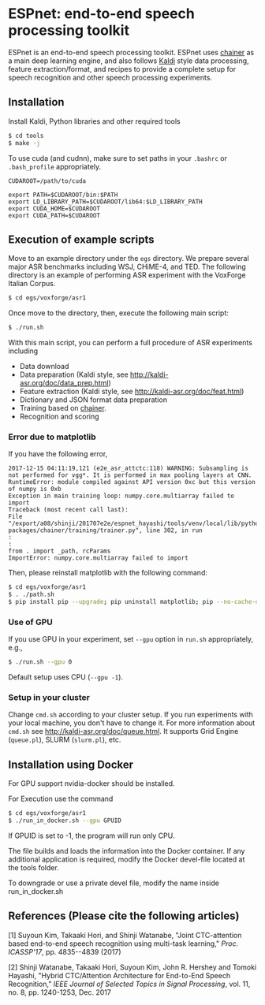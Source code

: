 # ESPnet: end-to-end speech processing toolkit

ESPnet is an end-to-end speech processing toolkit.
ESPnet uses [chainer](https://chainer.org/) as a main deep learning engine, 
and also follows [Kaldi](http://kaldi-asr.org/) style data processing, feature extraction/format, and recipes to provide a complete setup for speech recognition and other speech processing experiments.

## Installation

Install Kaldi, Python libraries and other required tools
```sh
$ cd tools
$ make -j
```

To use cuda (and cudnn), make sure to set paths in your `.bashrc` or `.bash_profile` appropriately.
```
CUDAROOT=/path/to/cuda

export PATH=$CUDAROOT/bin:$PATH
export LD_LIBRARY_PATH=$CUDAROOT/lib64:$LD_LIBRARY_PATH
export CUDA_HOME=$CUDAROOT
export CUDA_PATH=$CUDAROOT
```

## Execution of example scripts
Move to an example directory under the `egs` directory.
We prepare several major ASR benchmarks including WSJ, CHiME-4, and TED.
The following directory is an example of performing ASR experiment with the VoxForge Italian Corpus.
```sh
$ cd egs/voxforge/asr1
```
Once move to the directory, then, execute the following main script:
```sh
$ ./run.sh
```
With this main script, you can perform a full procedure of ASR experiments including
- Data download
- Data preparation (Kaldi style, see http://kaldi-asr.org/doc/data_prep.html)
- Feature extraction (Kaldi style, see http://kaldi-asr.org/doc/feat.html)
- Dictionary and JSON format data preparation
- Training based on [chainer](https://chainer.org/).
- Recognition and scoring

### Error due to matplotlib
If you have the following error, 
```
2017-12-15 04:11:19,121 (e2e_asr_attctc:118) WARNING: Subsampling is not performed for vgg*. It is performed in max pooling layers at CNN.
RuntimeError: module compiled against API version 0xc but this version of numpy is 0xb
Exception in main training loop: numpy.core.multiarray failed to import
Traceback (most recent call last):
File "/export/a08/shinji/201707e2e/espnet_hayashi/tools/venv/local/lib/python2.7/site-packages/chainer/training/trainer.py", line 302, in run
:
:
from . import _path, rcParams
ImportError: numpy.core.multiarray failed to import
```
Then, please reinstall matplotlib with the following command:
```sh
$ cd egs/voxforge/asr1
$ . ./path.sh
$ pip install pip --upgrade; pip uninstall matplotlib; pip --no-cache-dir install matplotlib
```

### Use of GPU
If you use GPU in your experiment, set `--gpu` option in `run.sh` appropriately, e.g., 
```sh
$ ./run.sh --gpu 0
```
Default setup uses CPU (`--gpu -1`).

### Setup in your cluster
Change `cmd.sh` according to your cluster setup.
If you run experiments with your local machine, you don't have to change it.
For more information about `cmd.sh` see http://kaldi-asr.org/doc/queue.html.
It supports Grid Engine (`queue.pl`), SLURM (`slurm.pl`), etc.

## Installation using Docker

For GPU support nvidia-docker should be installed.

For Execution use the command 
```sh
$ cd egs/voxforge/asr1
$ ./run_in_docker.sh --gpu GPUID
```

If GPUID is set to -1, the program will run only CPU.

The file builds and loads the information into the Docker container. If any additional application is required, modify the Docker devel-file located at the tools folder.

To downgrade or use a private devel file, modify the name inside run_in_docker.sh

## References (Please cite the following articles)
[1] Suyoun Kim, Takaaki Hori, and Shinji Watanabe, "Joint CTC-attention based end-to-end speech recognition using multi-task learning," *Proc. ICASSP'17*, pp. 4835--4839 (2017)

[2] Shinji Watanabe, Takaaki Hori, Suyoun Kim, John R. Hershey and Tomoki Hayashi, "Hybrid CTC/Attention Architecture for End-to-End Speech Recognition," *IEEE Journal of Selected Topics in Signal Processing*, vol. 11, no. 8, pp. 1240-1253, Dec. 2017

